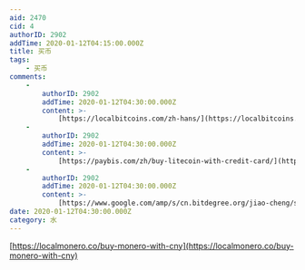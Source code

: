 ```yaml
---
aid: 2470
cid: 4
authorID: 2902
addTime: 2020-01-12T04:15:00.000Z
title: 买币
tags:
    - 买币
comments:
    -
        authorID: 2902
        addTime: 2020-01-12T04:30:00.000Z
        content: >-
            [https://localbitcoins.com/zh-hans/](https://localbitcoins.com/zh-hans/)
    -
        authorID: 2902
        addTime: 2020-01-12T04:30:00.000Z
        content: >-
            [https://paybis.com/zh/buy-litecoin-with-credit-card/](https://paybis.com/zh/buy-litecoin-with-credit-card/)
    -
        authorID: 2902
        addTime: 2020-01-12T04:30:00.000Z
        content: >-
            [https://www.google.com/amp/s/cn.bitdegree.org/jiao-cheng/shiyong-paypal-goumai-laitebi/amp/](https://www.google.com/amp/s/cn.bitdegree.org/jiao-cheng/shiyong-paypal-goumai-laitebi/amp/)
date: 2020-01-12T04:30:00.000Z
category: 水
---
```


[https://localmonero.co/buy-monero-with-cny](https://localmonero.co/buy-monero-with-cny)
